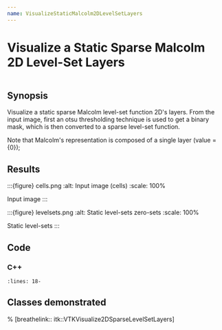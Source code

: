 ```yaml
---
name: VisualizeStaticMalcolm2DLevelSetLayers
---
```


# Visualize a Static Sparse Malcolm 2D Level-Set Layers

```{index} single: vtkVisualize2DSparseLevelSetLayers single: BinaryImageToLevelSetImageAdaptor single: MalcolmSparseLevelSetImage
```

## Synopsis

Visualize a static sparse Malcolm level-set function 2D's layers. From the input
image, first an otsu thresholding technique is used to get a binary mask, which
is then converted to a sparse level-set function.

Note that Malcolm's representation is composed of a single layer (value = \{0});

## Results

:::{figure} cells.png
:alt: Input image (cells)
:scale: 100%

Input image
:::

:::{figure} levelsets.png
:alt: Static level-sets zero-sets
:scale: 100%

Static level-sets
:::

## Code

### C++

```{literalinclude} Code.cxx
:lines: 18-
```

## Classes demonstrated

% [breathelink:: itk::VTKVisualize2DSparseLevelSetLayers]
